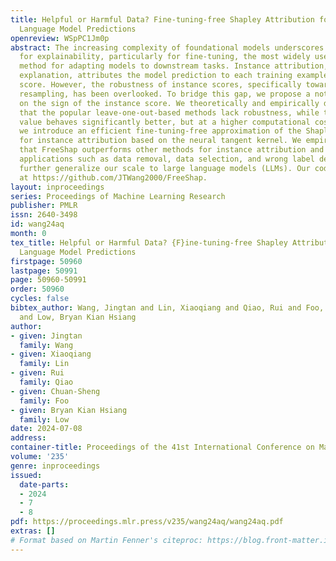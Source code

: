 ```yaml
---
title: Helpful or Harmful Data? Fine-tuning-free Shapley Attribution for Explaining
  Language Model Predictions
openreview: WSpPC1Jm0p
abstract: The increasing complexity of foundational models underscores the necessity
  for explainability, particularly for fine-tuning, the most widely used training
  method for adapting models to downstream tasks. Instance attribution, one type of
  explanation, attributes the model prediction to each training example by an instance
  score. However, the robustness of instance scores, specifically towards dataset
  resampling, has been overlooked. To bridge this gap, we propose a notion of robustness
  on the sign of the instance score. We theoretically and empirically demonstrate
  that the popular leave-one-out-based methods lack robustness, while the Shapley
  value behaves significantly better, but at a higher computational cost. Accordingly,
  we introduce an efficient fine-tuning-free approximation of the Shapley value (FreeShap)
  for instance attribution based on the neural tangent kernel. We empirically demonstrate
  that FreeShap outperforms other methods for instance attribution and other data-centric
  applications such as data removal, data selection, and wrong label detection, and
  further generalize our scale to large language models (LLMs). Our code is available
  at https://github.com/JTWang2000/FreeShap.
layout: inproceedings
series: Proceedings of Machine Learning Research
publisher: PMLR
issn: 2640-3498
id: wang24aq
month: 0
tex_title: Helpful or Harmful Data? {F}ine-tuning-free Shapley Attribution for Explaining
  Language Model Predictions
firstpage: 50960
lastpage: 50991
page: 50960-50991
order: 50960
cycles: false
bibtex_author: Wang, Jingtan and Lin, Xiaoqiang and Qiao, Rui and Foo, Chuan-Sheng
  and Low, Bryan Kian Hsiang
author:
- given: Jingtan
  family: Wang
- given: Xiaoqiang
  family: Lin
- given: Rui
  family: Qiao
- given: Chuan-Sheng
  family: Foo
- given: Bryan Kian Hsiang
  family: Low
date: 2024-07-08
address:
container-title: Proceedings of the 41st International Conference on Machine Learning
volume: '235'
genre: inproceedings
issued:
  date-parts:
  - 2024
  - 7
  - 8
pdf: https://proceedings.mlr.press/v235/wang24aq/wang24aq.pdf
extras: []
# Format based on Martin Fenner's citeproc: https://blog.front-matter.io/posts/citeproc-yaml-for-bibliographies/
---
```

